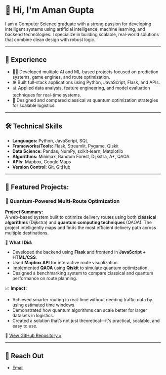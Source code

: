 # 👋 Hi, I'm Aman Gupta

I am a Computer Science graduate with a strong passion for developing intelligent systems using artificial intelligence, machine learning, and backend technologies. I specialize in building scalable, real-world solutions that combine clean design with robust logic.

---

## 💼 Experience

- 👨‍💻 Developed multiple AI and ML-based projects focused on prediction systems, game engines, and route optimization.
- ⚙️ Built full-stack applications using Python, JavaScript, Flask, and APIs.
- 📊 Applied data analysis, feature engineering, and model evaluation techniques for real-time systems.
- 🚚 Designed and compared classical vs quantum optimization strategies for scalable logistics.

---

## 🛠️ Technical Skills

- **Languages:** Python, JavaScript, SQL  
- **Frameworks/Tools:** Flask, Streamlit, Pygame, Qiskit  
- **Data Science:** Pandas, NumPy, scikit-learn, Matplotlib  
- **Algorithms:** Minimax, Random Forest, Dijkstra, A*, QAOA  
- **APIs:** Mapbox, Google Maps  
- **Version Control:** Git, GitHub  

---

## 🚀 Featured Projects:

### 🚛 Quantum-Powered Multi-Route Optimization

**Project Summary:**  
A web-based system built to optimize delivery routes using both **classical algorithms** (Dijkstra) and **quantum computing techniques** (QAOA). The project intelligently maps and finds the most efficient delivery path across multiple destinations.

🔧 **What I Did:**

- Developed the backend using **Flask** and frontend in **JavaScript + HTML/CSS**.
- Used **Mapbox API** for interactive route visualization.
- Implemented **QAOA** using **Qiskit** to simulate quantum optimization.
- Designed a benchmarking system to compare classical and quantum performance on route planning.

📈 **Impact:**

- Achieved smarter routing in real-time without needing traffic data by using estimated time windows.
- Demonstrated how quantum algorithms can scale better for larger datasets in logistics.
- Created a solution that’s not just theoretical—it's practical, scalable, and easy to use.

📂 [View GitHub Repository »](https://github.com/a0m4a0n3/Quantum-Powered-Multi-Route-Optimization.git)

---

## 📡 Reach Out

- [Email](amangupta907633@gmail.com)

